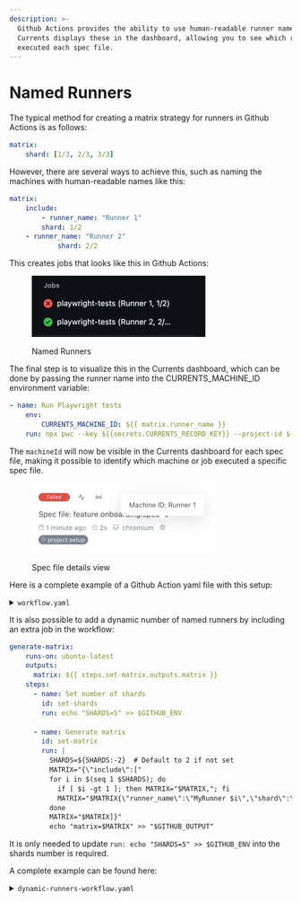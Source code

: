 ```yaml
---
description: >-
  Github Actions provides the ability to use human-readable runner names, and
  Currents displays these in the dashboard, allowing you to see which runner
  executed each spec file.
---
```


# Named Runners

The typical method for creating a matrix strategy for runners in Github Actions is as follows:

```yaml
matrix:
    shard: [1/3, 2/3, 3/3]
```

However, there are several ways to achieve this, such as naming the machines with human-readable names like this:

```yaml
matrix:
    include:
        - runner_name: "Runner 1"
	    shard: 1/2
	- runner_name: "Runner 2"
      	    shard: 2/2
```

This creates jobs that looks like this in Github Actions:

<figure><img src="../../../.gitbook/assets/image.png" alt="" width="310"><figcaption><p>Named Runners</p></figcaption></figure>

The final step is to visualize this in the Currents dashboard, which can be done by passing the runner name into the CURRENTS\_MACHINE\_ID environment variable:

```yaml
- name: Run Playwright tests
    env:
        CURRENTS_MACHINE_ID: ${{ matrix.runner_name }}
    run: npx pwc --key ${{secrets.CURRENTS_RECORD_KEY}} --project-id ${{secrets.CURRENTS_PROJECT_ID}} --ci-build-id ${{ github.repository }}-${{ github.run_id }}-${{ github.run_attempt}} --shard ${{ matrix.shard }}
```

The `machineId` will now be visible in the Currents dashboard for each spec file, making it possible to identify which machine or job executed a specific spec file.

<figure><img src="../../../.gitbook/assets/image (2).png" alt="" width="326"><figcaption><p>Spec file details view</p></figcaption></figure>

Here is a complete example of a Github Action yaml file with this setup:

<details>

<summary><code>workflow.yaml</code></summary>

```yaml
name: Playwright Tests
on:
  push:
    branches: [main, master]
  pull_request:
    branches: [main, master]
jobs:
  playwright-tests:
    timeout-minutes: 60
    runs-on: ubuntu-latest
    strategy:
      fail-fast: false
      matrix:
        include:
          - runner_name: "Runner 1"
            shard: 1/2
          - runner_name: "Runner 2"
            shard: 2/2
    steps:
      - uses: actions/checkout@v3
      - uses: actions/setup-node@v3
        with:
          node-version: 18

      - name: Install Playwright browsers
        run: npx playwright install --with-deps

      - name: Install dependencies
        run: npm install

      - name: Run Playwright tests
        env:
          CURRENTS_MACHINE_ID: ${{ matrix.runner_name }}
        run: npx pwc --key ${{secrets.CURRENTS_RECORD_KEY}} --project-id ${{secrets.CURRENTS_PROJECT_ID}} --ci-build-id ${{ github.repository }}-${{ github.run_id }}-${{ github.run_attempt}} --shard ${{ matrix.shard }}
```

</details>

It is also possible to add a dynamic number of named runners by including an extra job in the workflow:

```yaml
generate-matrix:
    runs-on: ubuntu-latest
    outputs:
      matrix: ${{ steps.set-matrix.outputs.matrix }}
    steps:
      - name: Set number of shards
        id: set-shards
        run: echo "SHARDS=5" >> $GITHUB_ENV

      - name: Generate matrix
        id: set-matrix
        run: |
          SHARDS=${SHARDS:-2}  # Default to 2 if not set
          MATRIX="{\"include\":["
          for i in $(seq 1 $SHARDS); do
            if [ $i -gt 1 ]; then MATRIX="$MATRIX,"; fi
            MATRIX="$MATRIX{\"runner_name\":\"MyRunner $i\",\"shard\":\"$i/$SHARDS\"}"
          done
          MATRIX="$MATRIX]}"
          echo "matrix=$MATRIX" >> "$GITHUB_OUTPUT"
```

It is only needed to update `run: echo "SHARDS=5" >> $GITHUB_ENV` into the shards number is required.

A complete example can be found here:

<details>

<summary><code>dynamic-runners-workflow.yaml</code></summary>

```yaml
name: Playwright Tests
on:
  push:
    branches: [main, master]
  pull_request:
    branches: [main, master]
jobs:
  generate-matrix:
    runs-on: ubuntu-latest
    outputs:
      matrix: ${{ steps.set-matrix.outputs.matrix }}
    steps:
      - name: Set number of shards
        id: set-shards
        run: echo "SHARDS=5" >> $GITHUB_ENV

      - name: Generate matrix
        id: set-matrix
        run: |
          SHARDS=${SHARDS:-2}  # Default to 2 if not set
          MATRIX="{\"include\":["
          for i in $(seq 1 $SHARDS); do
            if [ $i -gt 1 ]; then MATRIX="$MATRIX,"; fi
            MATRIX="$MATRIX{\"runner_name\":\"MyRunner $i\",\"shard\":\"$i/$SHARDS\"}"
          done
          MATRIX="$MATRIX]}"
          echo "matrix=$MATRIX" >> "$GITHUB_OUTPUT"

  playwright-tests:
    needs: generate-matrix 
    timeout-minutes: 60
    runs-on: ubuntu-latest
    strategy:
      fail-fast: false
      matrix: ${{ fromJson(needs.generate-matrix.outputs.matrix) }}
    steps:
      - name: Log matrix
        run: |
          echo "Running on ${{ matrix.runner_name }} with shard ${{ matrix.shard }}"
      - uses: actions/checkout@v3
      - uses: actions/setup-node@v3
        with:
          node-version: 18

      - name: Install Playwright browsers
        run: npx playwright install --with-deps

      - name: Install dependencies
        run: npm install

      - name: Run Playwright tests
        env:
          CURRENTS_MACHINE_ID: ${{ matrix.runner_name }}
        run: npx pwc --key ${{secrets.CURRENTS_RECORD_KEY}} --project-id ${{secrets.CURRENTS_PROJECT_ID}} --ci-build-id ${{ github.repository }}-${{ github.run_id }}-${{ github.run_attempt}} --shard ${{ matrix.shard }}
```

</details>



